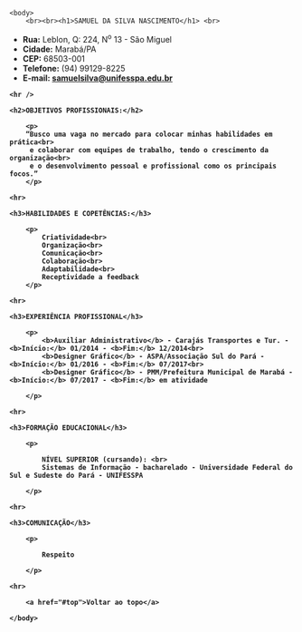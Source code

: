 <!DOCTYPE html>

<html>

<head>
	<title>Curriculo</title>
	<meta charset="utf-8">

</head>

	<body>
		<br><br><h1>SAMUEL DA SILVA NASCIMENTO</h1> <br>

<ul>
    <li><b>Rua:</b> Leblon, Q: 224, N<sup>o</sup> 13 - São Miguel</li>
    <li><b>Cidade:</b> Marabá/PA</li>
    <li><b>CEP:</b> 68503-001</li>
    <li><b>Telefone:</b> (94) 99129-8225</li>
    <li><b>E-mail: <a href="https://mail.google.com/mail/u/0/?tab=rm#inbox?compose=CllgCJqbQctzddspDDfLvmSZMGWTwwndfrPCKtNNRSdbzPFhcVKKpnFWBtKMnGTsVhKmMGdMzvV">samuelsilva@unifesspa.edu.br</a>
</ul>

    <hr />

    <h2>OBJETIVOS PROFISSIONAIS:</h2>

   	 	<p>
    	“Busco uma vaga no mercado para colocar minhas habilidades em prática<br>
    	 e colaborar com equipes de trabalho, tendo o crescimento da organização<br>
    	 e o desenvolvimento pessoal e profissional como os principais focos.”
 		</p>

 	<hr>

 	<h3>HABILIDADES E COPETÊNCIAS:</h3>

 		<p>
 			Criatividade<br>
			Organização<br>
			Comunicação<br>
			Colaboração<br>
			Adaptabilidade<br>
			Receptividade a feedback
 		</p>

 	<hr>

 	<h3>EXPERIÊNCIA PROFISSIONAL</h3>

 		<p>
 			<b>Auxiliar Administrativo</b> - Carajás Transportes e Tur. - <b>Início:</b> 01/2014 - <b>Fim:</b> 12/2014<br>
 			<b>Designer Gráfico</b> - ASPA/Associação Sul do Pará - <b>Início:</b> 01/2016 - <b>Fim:</b> 07/2017<br>
 			<b>Designer Gráfico</b> - PMM/Prefeitura Municipal de Marabá - <b>Início:</b> 07/2017 - <b>Fim:</b> em atividade

 		</p>

 	<hr>

 	<h3>FORMAÇÃO EDUCACIONAL</h3>

 		<p>

 			NÍVEL SUPERIOR (cursando): <br>
 			Sistemas de Informação - bacharelado - Universidade Federal do Sul e Sudeste do Pará - UNIFESSPA

 		</p>

 	<hr>

 	<h3>COMUNICAÇÃO</h3>

 		<p>
 			
 			Respeito

 		</p>

 	<hr>

		<a href="#top">Voltar ao topo</a>

	</body>

</html>
